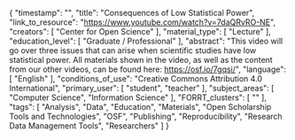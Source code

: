 {
    "timestamp": "",
    "title": "Consequences of Low Statistical Power",
    "link_to_resource": "https://www.youtube.com/watch?v=7daQRvRO-NE",
    "creators": [
        "Center for Open Science"
    ],
    "material_type": [
        "Lecture"
    ],
    "education_level": [
        "Graduate / Professional"
    ],
    "abstract": "This video will go over three issues that can arise when scientific studies have low statistical power. All materials shown in the video, as well as the content from our other videos, can be found here: https://osf.io/7gqsi/",
    "language": [
        "English"
    ],
    "conditions_of_use": "Creative Commons Attribution 4.0 International",
    "primary_user": [
        "student",
        "teacher"
    ],
    "subject_areas": [
        "Computer Science",
        "Information Science"
    ],
    "FORRT_clusters": [
        ""
    ],
    "tags": [
        "Analysis",
        "Data",
        "Education",
        "Materials",
        "Open Scholarship Tools and Technologies",
        "OSF",
        "Publishing",
        "Reproducibility",
        "Research Data Management Tools",
        "Researchers"
    ]
}